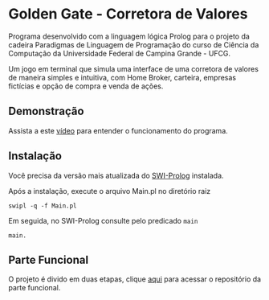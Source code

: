 # Golden Gate - Corretora de Valores

Programa desenvolvido com a linguagem lógica Prolog para o projeto da cadeira Paradigmas de Linguagem de Programação do curso de Ciência da Computação da Universidade Federal de Campina Grande - UFCG.

Um jogo em terminal que simula uma interface de uma corretora de valores de maneira simples e intuitiva, com Home Broker, carteira, empresas fictícias e opção de compra e venda de ações.


## Demonstração
Assista a este [vídeo](https://www.youtube.com) para entender o funcionamento do programa.

## Instalação
Você precisa da versão mais atualizada do [SWI-Prolog](https://www.swi-prolog.org/Download.html) instalada.

Após a instalação, execute o arquivo Main.pl no diretório raiz

    swipl -q -f Main.pl

Em seguida, no SWI-Prolog consulte pelo predicado `main`

    main.

## Parte Funcional

O projeto é divido em duas etapas, clique [aqui](https://github.com/ProjetoPLP/ProjetoPLPProlog) para acessar o repositório da parte funcional.